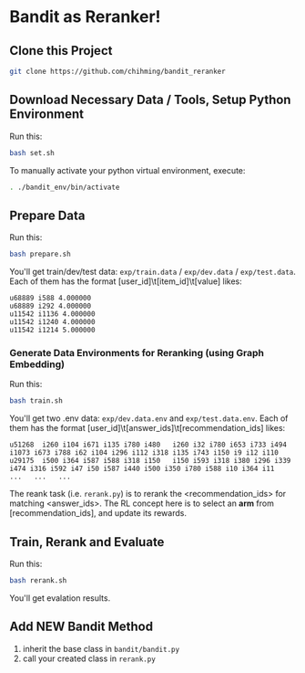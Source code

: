 # Bandit as Reranker!


## Clone this Project
```sh
git clone https://github.com/chihming/bandit_reranker
```

## Download Necessary Data / Tools, Setup Python Environment
Run this:
```sh
bash set.sh
```
To manually activate your python virtual environment, execute:
```sh
. ./bandit_env/bin/activate
```

## Prepare Data
Run this:
```sh
bash prepare.sh
```
You'll get train/dev/test data: `exp/train.data` / `exp/dev.data` / `exp/test.data`.
Each of them has the format [user_id]\t[item_id]\t[value] likes:
```
u68889 i588 4.000000
u68889 i292 4.000000
u11542 i1136 4.000000
u11542 i1240 4.000000
u11542 i1214 5.000000
```

### Generate Data Environments for Reranking (using Graph Embedding)
Run this:
```sh
bash train.sh
```
You'll get two .env data: `exp/dev.data.env` and `exp/test.data.env`.
Each of them has the format [user_id]\t[answer_ids]\t[recommendation_ids] likes:
```
u51268  i260 i104 i671 i135 i780 i480   i260 i32 i780 i653 i733 i494 i1073 i673 i788 i62 i104 i296 i112 i318 i135 i743 i150 i9 i12 i110
u29175  i500 i364 i587 i588 i318 i150   i150 i593 i318 i380 i296 i339 i474 i316 i592 i47 i50 i587 i440 i500 i350 i780 i588 i10 i364 i11
...   ...   ...
```
The reank task (i.e. `rerank.py`) is to rerank the <recommendation_ids> for matching <answer_ids>. The RL concept here is to select an **arm** from [recommendation_ids], and update its rewards.

## Train, Rerank and Evaluate
Run this:
```sh
bash rerank.sh
```
You'll get evalation results.

## Add NEW Bandit Method
1. inherit the base class in `bandit/bandit.py` 
2. call your created class in `rerank.py`
